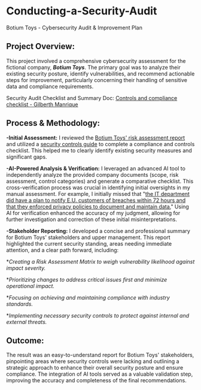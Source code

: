 # Conducting-a-Security-Audit
Botium Toys - Cybersecurity Audit & Improvement Plan

## Project Overview:

This project involved a comprehensive cybersecurity assessment for the fictional company, ***Botium Toys***. The primary goal was to analyze their existing security posture, identify vulnerabilities, and recommend actionable steps for improvement, particularly concerning their handling of sensitive data and compliance requirements.

Security Audit Checklist and Summary Doc: [Controls and compliance checklist - Gilberth Manrique](https://docs.google.com/document/d/1eHHuZnmG7R7snKZpuEQE5EGCfeBS9vE76Wo7exYMtO4/edit?usp=sharing)

## Process & Methodology:

**-Initial Assessment:** I reviewed the [Botium Toys' risk assessment report](https://docs.google.com/document/d/1DIUSNPDelAgPOgVkeCpJQUHUEXjCk3U5gz1rGBMRyqQ/edit?tab=t.0) and utilized a [security controls guide](https://docs.google.com/document/d/1Tq_0eCgcnFa4TZVxts1C1rh7xY_2pf521y0HktnA6vk/edit?usp=sharing) to complete a compliance and controls checklist. This helped me to clearly identify existing security measures and significant gaps.

**-AI-Powered Analysis & Verification:** I leveraged an advanced AI tool to independently analyze the provided company documents (scope, risk assessment, control categories) and generate a comparative checklist. This cross-verification process was crucial in identifying initial oversights in my manual assessment. For example, I initially missed that "[the IT department did have a plan to notify E.U. customers of breaches within 72 hours  and that they enforced privacy policies to document and maintain data.](https://github.com/user-attachments/assets/c2abe009-1750-4c32-b1ec-685500113c98)" Using AI for verification enhanced the accuracy of my judgment, allowing for further investigation and correction of these initial misinterpretations.

**-Stakeholder Reporting:** I developed a concise and professional summary for Botium Toys' stakeholders and upper management. This report highlighted the current security standing, areas needing immediate attention, and a clear path forward, including:
 
 **Creating a Risk Assessment Matrix to weigh vulnerability likelihood against impact severity.*
 
 **Prioritizing changes to address critical issues first and minimize operational impact.*
 
 **Focusing on achieving and maintaining compliance with industry standards.*

 **Implementing necessary security controls to protect against internal and external threats.*

## Outcome:

The result was an easy-to-understand report for Botium Toys' stakeholders, pinpointing areas where security controls were lacking and outlining a strategic approach to enhance their overall security posture and ensure compliance. The integration of AI tools served as a valuable validation step, improving the accuracy and completeness of the final recommendations.
